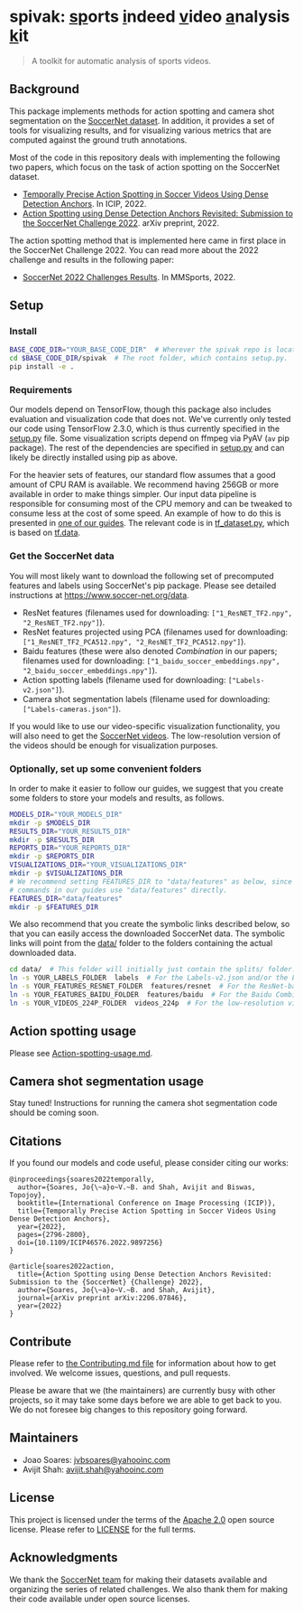 # spivak: <ins>sp</ins>orts <ins>i</ins>ndeed <ins>v</ins>ideo <ins>a</ins>nalysis <ins>k</ins>it
> A toolkit for automatic analysis of sports videos.

## Background

This package implements methods for action spotting and camera
shot segmentation on the
[SoccerNet dataset](https://www.soccer-net.org/). In addition,
it provides a set of tools for visualizing results, and for
visualizing various metrics that are computed against the ground
truth annotations.

Most of the code in this repository deals with implementing the
following two papers, which focus on the task of action spotting
on the SoccerNet dataset.
- [Temporally Precise Action Spotting in Soccer Videos Using
Dense Detection Anchors](https://arxiv.org/abs/2205.10450).
In ICIP, 2022.
- [Action Spotting using Dense Detection Anchors Revisited:
Submission to the SoccerNet Challenge 2022](https://arxiv.org/abs/2206.07846).
arXiv preprint, 2022.

The action spotting method that is implemented here
came in first place in the SoccerNet Challenge 2022. You can
read more about the 2022 challenge and results in the following paper:
- [SoccerNet 2022 Challenges Results](https://arxiv.org/abs/2210.02365).
In MMSports, 2022.

## Setup

### Install

```bash
BASE_CODE_DIR="YOUR_BASE_CODE_DIR"  # Wherever the spivak repo is located.
cd $BASE_CODE_DIR/spivak  # The root folder, which contains setup.py.
pip install -e .
```

### Requirements

Our models depend on TensorFlow, though this package also includes
evaluation and visualization code that does not. We've currently
only tested our code using TensorFlow 2.3.0, which is thus currently
specified in the [setup.py](setup.py) file. Some visualization
scripts depend on ffmpeg via PyAV (`av` pip package). The rest of
the dependencies are specified in [setup.py](setup.py) and can
likely be directly installed using pip as above.

For the heavier sets of features, our standard flow assumes that a good
amount of CPU RAM is available. We recommend having 256GB or more
available in order to make things simpler. Our input data pipeline is
responsible for consuming most of the CPU memory and can be tweaked to
consume less at the cost of some speed. An example of how to do this is
presented in
[one of our guides](Reproducing-results-from-the-SoccerNet-action-spotting-challenge-2022.md#low-memory-configuration).
The relevant code is in
[tf_dataset.py](spivak/models/tf_dataset.py), which is based on
[tf.data](https://www.tensorflow.org/guide/data).

### Get the SoccerNet data

You will most likely want to download the following set of
precomputed features and labels using SoccerNet's pip package.
Please see detailed instructions at <https://www.soccer-net.org/data>.
- ResNet features
(filenames used for downloading: `["1_ResNET_TF2.npy", "2_ResNET_TF2.npy"]`).
- ResNet features projected using PCA
(filenames used for downloading: `["1_ResNET_TF2_PCA512.npy", "2_ResNET_TF2_PCA512.npy"]`).
- Baidu features
(these were also denoted _Combination_ in our papers; filenames
used for downloading:
`["1_baidu_soccer_embeddings.npy", "2_baidu_soccer_embeddings.npy"]`).
- Action spotting labels
(filename used for downloading: `["Labels-v2.json"]`).
- Camera shot segmentation labels
(filename used for downloading: `["Labels-cameras.json"]`).

If you would like to use our video-specific visualization functionality,
you will also need to get the
[SoccerNet videos](https://www.soccer-net.org/data#h.ov9k48lcih5g).
The low-resolution version of the videos should be enough for
visualization purposes.

### Optionally, set up some convenient folders

In order to make it easier to follow our guides, we suggest that you create some
folders to store your models and results, as follows.

```bash
MODELS_DIR="YOUR_MODELS_DIR"
mkdir -p $MODELS_DIR
RESULTS_DIR="YOUR_RESULTS_DIR"
mkdir -p $RESULTS_DIR
REPORTS_DIR="YOUR_REPORTS_DIR"
mkdir -p $REPORTS_DIR
VISUALIZATIONS_DIR="YOUR_VISUALIZATIONS_DIR"
mkdir -p $VISUALIZATIONS_DIR
# We recommend setting FEATURES_DIR to "data/features" as below, since many
# commands in our guides use "data/features" directly.
FEATURES_DIR="data/features"
mkdir -p $FEATURES_DIR
```

We also recommend that you create the symbolic links described below, so
that you can easily access the downloaded SoccerNet data. The symbolic links
will point from the [data/](data) folder to the folders containing the actual
downloaded data.

```bash
cd data/  # This folder will initially just contain the splits/ folder.
ln -s YOUR_LABELS_FOLDER  labels  # For the Labels-v2.json and/or the Labels-cameras.json files.
ln -s YOUR_FEATURES_RESNET_FOLDER  features/resnet  # For the ResNet-based features.
ln -s YOUR_FEATURES_BAIDU_FOLDER  features/baidu  # For the Baidu Combination features.
ln -s YOUR_VIDEOS_224P_FOLDER  videos_224p  # For the low-resolution videos.
```

## Action spotting usage

Please see [Action-spotting-usage.md](Action-spotting-usage.md).

## Camera shot segmentation usage

Stay tuned! Instructions for running the camera shot segmentation code should be coming soon.

## Citations

If you found our models and code useful, please consider citing our works:

```
@inproceedings{soares2022temporally,
  author={Soares, Jo{\~a}o~V.~B. and Shah, Avijit and Biswas, Topojoy},
  booktitle={International Conference on Image Processing (ICIP)},
  title={Temporally Precise Action Spotting in Soccer Videos Using Dense Detection Anchors},
  year={2022},
  pages={2796-2800},
  doi={10.1109/ICIP46576.2022.9897256}
}

@article{soares2022action,
  title={Action Spotting using Dense Detection Anchors Revisited: Submission to the {SoccerNet} {Challenge} 2022},
  author={Soares, Jo{\~a}o~V.~B. and Shah, Avijit},
  journal={arXiv preprint arXiv:2206.07846},
  year={2022}
}
```

## Contribute

Please refer to [the Contributing.md file](Contributing.md) for information about how to
get involved. We welcome  issues, questions, and pull requests.

Please be aware that we (the maintainers) are currently busy with other projects, so it
may take some days before we are able to get back to you. We do not foresee big changes
to this repository going forward.

## Maintainers

- Joao Soares: jvbsoares@yahooinc.com
- Avijit Shah: avijit.shah@yahooinc.com

## License

This project is licensed under the terms of the
[Apache 2.0](http://www.apache.org/licenses/LICENSE-2.0.html)
open source license. Please refer to [LICENSE](LICENSE) for
the full terms.

## Acknowledgments

We thank the [SoccerNet team](https://www.soccer-net.org/team) for making their datasets
available and organizing the series of related challenges. We also thank them for
making their code available under open source licenses.
